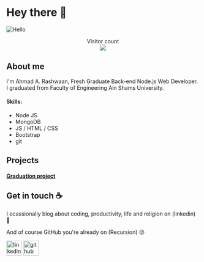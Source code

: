 # Hey there :wave:

![Hello](https://miro.medium.com/max/1000/1*zikvkZ4-bRLpkKyJAN8WmQ.jpeg)

<p align="center"> 
  Visitor count<br>
  <img src="https://profile-counter.glitch.me/AhmedAllien/count.svg" />
</p>

## About me

I'm Ahmad A. Rashwaan, Fresh Graduate Back-end Node.js Web Developer. I graduated from Faculty of Engineering Ain Shams University.

#### Skills:

* Node JS
* MongoDB
* JS / HTML / CSS
* Bootstrap
* git

## Projects

#### [Graduation project](https://github.com/AhmedAllien/Image-processing-Tumor-Segmentation-)

## Get in touch :coffee:

I ocassionally blog about coding, productivity, life and religion on (linkedin) 🖤

And of course GitHub you're already on (Recursion) 😜

[<img src='https://cdn.jsdelivr.net/npm/simple-icons@3.0.1/icons/linkedin.svg' alt='linkedin' height='40'>](https://www.linkedin.com/in/ahmad-a-rashwaan/)   [<img src='https://cdn.jsdelivr.net/npm/simple-icons@3.0.1/icons/github.svg' alt='github' height='40'>](https://github.com/AhmedAllien)
